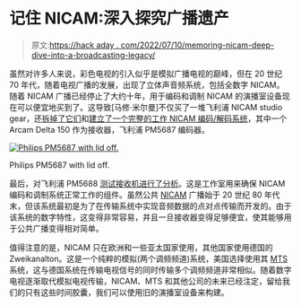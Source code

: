 # 记住 NICAM:深入探究广播遗产

> 原文:[https://hack aday . com/2022/07/10/memoring-nicam-deep-dive-into-a-broadcasting-legacy/](https://hackaday.com/2022/07/10/remembering-nicam-deep-dive-into-a-broadcasting-legacy/)

虽然对许多人来说，彩色电视的引入似乎是模拟广播电视的巅峰，但在 20 世纪 70 年代，随着电视广播的发展，出现了立体声音频系统，包括全数字 NICAM。随着 NICAM 广播已经停止了大约十年，用于编码和调制 NICAM 的演播室设备现在可以便宜地买到了。这导致[马修·米尔曼]不仅买了一堆飞利浦 NICAM studio gear，还[拆掉了它们](https://www.mattmillman.com/remembering-nicam-part-1-broadcast-equipment-teardown/)和[建立了一个完整的工作 NICAM 编码/解码系统](https://www.mattmillman.com/remembering-nicam-part-2-recreating-a-pal-i-signal-and-receiving-it-with-something-fancy/)，其中一个 Arcam Delta 150 作为接收器，飞利浦 PM5687 编码器。

[![Philips PM5687 with lid off.](../Images/a084c10f2e9f6d827537b152870ea589.png)](https://hackaday.com/wp-content/uploads/2022/07/nicam_top_open-1.jpg)

Philips PM5687 with lid off.

最后，对飞利浦 PM5688 [测试接收机进行了分析](https://www.mattmillman.com/remembering-nicam-part-3-philips-pm5688-test-receiver-teardown/)。这是工作室用来确保 NICAM 编码和调制系统正常工作的组件。虽然公共 [NICAM](https://en.wikipedia.org/wiki/NICAM) 广播始于 20 世纪 80 年代末，但该系统最初是为了在传输系统中实现音频数据的点对点传输而开发的。由于该系统的数字特性，这变得非常容易，并且一旦接收器变得足够便宜，使其能够用于公共广播变得相对简单。

值得注意的是，NICAM 只在欧洲和一些亚太国家使用，其他国家使用德国的 Zweikanalton。这是一个纯粹的模拟(两个调频频道)系统，美国选择使用其 [MTS](https://en.wikipedia.org/wiki/Multichannel_Television_Sound) 系统，这与德国系统在传输电视信号的同时传输多个调频频道非常相似。随着数字电视逐渐取代模拟电视传输，NICAM、MTS 和其他公司的未来已经注定，留给我们的只有这些时间胶囊，我们可以使用旧的演播室设备来构建。